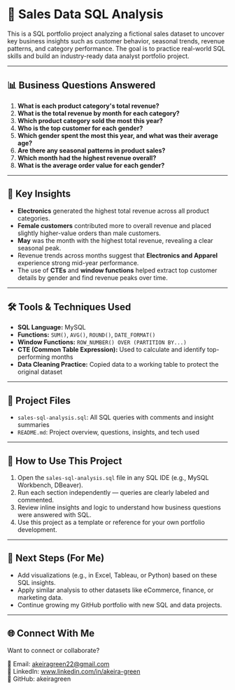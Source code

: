 # 🧮 Sales Data SQL Analysis

This is a SQL portfolio project analyzing a fictional sales dataset to uncover key business insights such as customer behavior, seasonal trends, revenue patterns, and category performance. The goal is to practice real-world SQL skills and build an industry-ready data analyst portfolio project.

---

## 📊 Business Questions Answered

1. **What is each product category's total revenue?**
2. **What is the total revenue by month for each category?**
3. **Which product category sold the most this year?**
4. **Who is the top customer for each gender?**
5. **Which gender spent the most this year, and what was their average age?**
6. **Are there any seasonal patterns in product sales?**
7. **Which month had the highest revenue overall?**
8. **What is the average order value for each gender?**

---

## 🧠 Key Insights

- **Electronics** generated the highest total revenue across all product categories.
- **Female customers** contributed more to overall revenue and placed slightly higher-value orders than male customers.
- **May** was the month with the highest total revenue, revealing a clear seasonal peak.
- Revenue trends across months suggest that **Electronics and Apparel** experience strong mid-year performance.
- The use of **CTEs** and **window functions** helped extract top customer details by gender and find revenue peaks over time.

---

## 🛠️ Tools & Techniques Used

- **SQL Language:** MySQL
- **Functions:** `SUM()`, `AVG()`, `ROUND()`, `DATE_FORMAT()`
- **Window Functions:** `ROW_NUMBER() OVER (PARTITION BY...)`
- **CTE (Common Table Expression):** Used to calculate and identify top-performing months
- **Data Cleaning Practice:** Copied data to a working table to protect the original dataset

---

## 📁 Project Files

- `sales-sql-analysis.sql`: All SQL queries with comments and insight summaries
- `README.md`: Project overview, questions, insights, and tech used

---

## 📌 How to Use This Project

1. Open the `sales-sql-analysis.sql` file in any SQL IDE (e.g., MySQL Workbench, DBeaver).
2. Run each section independently — queries are clearly labeled and commented.
3. Review inline insights and logic to understand how business questions were answered with SQL.
4. Use this project as a template or reference for your own portfolio development.

---

## 🚀 Next Steps (For Me)

- Add visualizations (e.g., in Excel, Tableau, or Python) based on these SQL insights.
- Apply similar analysis to other datasets like eCommerce, finance, or marketing data.
- Continue growing my GitHub portfolio with new SQL and data projects.

---

## 🌐 Connect With Me

Want to connect or collaborate?

📧 Email: akeiragreen22@gmail.com  
🔗 LinkedIn: www.linkedin.com/in/akeira-green  
💼 GitHub: akeiragreen

